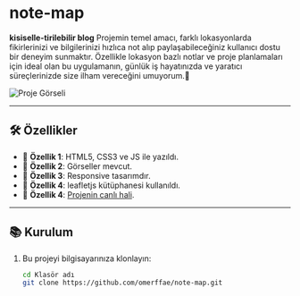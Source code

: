 # note-map

**kisiselle-tirilebilir blog** Projemin temel amacı, farklı lokasyonlarda fikirlerinizi ve bilgilerinizi hızlıca not alıp paylaşabileceğiniz kullanıcı dostu bir deneyim sunmaktır. Özellikle lokasyon bazlı notlar ve proje planlamaları için ideal olan bu uygulamanın, günlük iş hayatınızda ve yaratıcı süreçlerinizde size ilham vereceğini umuyorum.🚀  

![Proje Görseli](./images/notemap-gif.gif)  

---

## 🛠️ Özellikler

- 🔹 **Özellik 1**: HTML5, CSS3 ve JS ile yazıldı.
- 🔹 **Özellik 2**: Görseller mevcut.  
- 🔹 **Özellik 3**: Responsive tasarımdır.  
- 🔹 **Özellik 4**: leafletjs kütüphanesi kullanıldı.  
- 🔹 **Özellik 4**: [Projenin canlı hali](https://notemapturkey.netlify.app/).  

---

## 📚 Kurulum

1. Bu projeyi bilgisayarınıza klonlayın:  
   ```bash
   cd Klasör adı
   git clone https://github.com/omerffae/note-map.git
